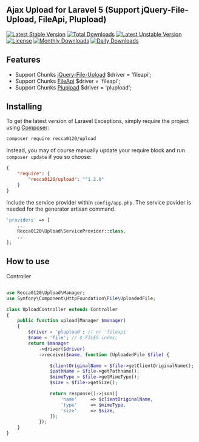 ## Ajax Upload for Laravel 5 (Support jQuery-File-Upload, FileApi, Plupload)

[![Latest Stable Version](https://poser.pugx.org/recca0120/upload/v/stable)](https://packagist.org/packages/recca0120/upload)
[![Total Downloads](https://poser.pugx.org/recca0120/upload/downloads)](https://packagist.org/packages/recca0120/upload)
[![Latest Unstable Version](https://poser.pugx.org/recca0120/upload/v/unstable)](https://packagist.org/packages/recca0120/upload)
[![License](https://poser.pugx.org/recca0120/upload/license)](https://packagist.org/packages/recca0120/upload)
[![Monthly Downloads](https://poser.pugx.org/recca0120/upload/d/monthly)](https://packagist.org/packages/recca0120/upload)
[![Daily Downloads](https://poser.pugx.org/recca0120/upload/d/daily)](https://packagist.org/packages/recca0120/upload)

## Features
- Support Chunks [jQuery-File-Upload](https://github.com/blueimp/jQuery-File-Upload) $driver = 'fileapi';
- Support Chunks [FileApi](http://mailru.github.io/FileAPI/) $driver = 'fileapi';
- Support Chunks [Plupload](http://www.plupload.com/) $driver = 'plupload';

## Installing

To get the latest version of Laravel Exceptions, simply require the project using [Composer](https://getcomposer.org):

```bash
composer require recca0120/upload
```

Instead, you may of course manually update your require block and run `composer update` if you so choose:

```json
{
    "require": {
        "recca0120/upload": "^1.2.0"
    }
}
```

Include the service provider within `config/app.php`. The service povider is needed for the generator artisan command.

```php
'providers' => [
    ...
    Recca0120\Upload\ServiceProvider::class,
    ...
];
```

## How to use

Controller
```php

use Recca0120\Upload\Manager;
use Symfony\Component\HttpFoundation\File\UploadedFile;

class UploadController extends Controller
{
    public function upload(Manager $manager)
    {
        $driver = 'plupload'; // or 'fileapi'
        $name = 'file'; // $_FILES index;
        return $manager
            ->driver($driver)
            ->receive($name, function (UploadedFile $file) {

                $clientOriginalName = $file->getClientOriginalName();
                $pathName = $file->getPathname();
                $mimeType = $file->getMimeType();
                $size = $file->getSize();

                return response()->json([
                    'name'     => $clientOriginalName,
                    'type'     => $mimeType,
                    'size'     => $size,
                ]);
            });
    }
}
```
